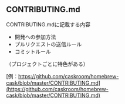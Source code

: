 ## CONTRIBUTING.md

CONTRIBUTING.mdに記載する内容
* 開発への参加方法
* プルリクエストの送信ルール
* コミットルール

（プロジェクトごとに特色がある）

[例：https://github.com/caskroom/homebrew-cask/blob/master/CONTRIBUTING.md](https://github.com/caskroom/homebrew-cask/blob/master/CONTRIBUTING.md)
